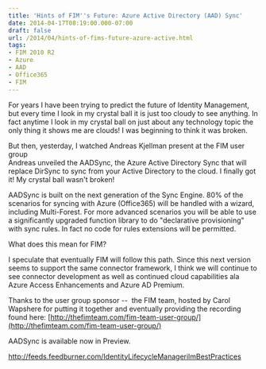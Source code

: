 ```yaml
---
title: 'Hints of FIM''s Future: Azure Active Directory (AAD) Sync'
date: 2014-04-17T08:19:00.000-07:00
draft: false
url: /2014/04/hints-of-fims-future-azure-active.html
tags: 
- FIM 2010 R2
- Azure
- AAD
- Office365
- FIM
---
```


For years I have been trying to predict the future of Identity Management, but every time I look in my crystal ball it is just too cloudy to see anything. In fact anytime I look in my crystal ball on just about any technology topic the only thing it shows me are clouds! I was beginning to think it was broken.  
  
But then, yesterday, I watched Andreas Kjellman present at the FIM user group  
Andreas unveiled the AADSync, the Azure Active Directory Sync that will replace DirSync to sync from your Active Directory to the cloud. I finally got it! My crystal ball wasn't broken!  
  
AADSync is built on the next generation of the Sync Engine. 80% of the scenarios for syncing with Azure (Office365) will be handled with a wizard, including Multi-Forest. For more advanced scenarios you will be able to use a significantly upgraded function library to do "declarative provisioning" with sync rules. In fact no code for rules extensions will be permitted.  
  
What does this mean for FIM?  
  
I speculate that eventually FIM will follow this path. Since this next version seems to support the same connector framework, I think we will continue to see connector development as well as continued cloud capabilities ala Azure Access Enhancements and Azure AD Premium.  
  
Thanks to the user group sponsor --  the FIM team, hosted by Carol Wapshere for putting it together and eventually providing the recording found here: [http://thefimteam.com/fim-team-user-group/](http://thefimteam.com/fim-team-user-group/)  
  
AADSync is available now in Preview.

http://feeds.feedburner.com/IdentityLifecycleManagerilmBestPractices